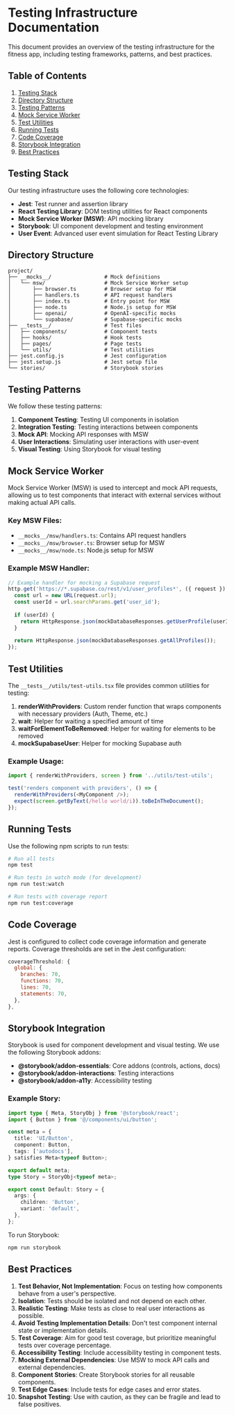# Testing Infrastructure Documentation

This document provides an overview of the testing infrastructure for the fitness app, including testing frameworks, patterns, and best practices.

## Table of Contents

1. [Testing Stack](#testing-stack)
2. [Directory Structure](#directory-structure)
3. [Testing Patterns](#testing-patterns)
4. [Mock Service Worker](#mock-service-worker)
5. [Test Utilities](#test-utilities)
6. [Running Tests](#running-tests)
7. [Code Coverage](#code-coverage)
8. [Storybook Integration](#storybook-integration)
9. [Best Practices](#best-practices)

## Testing Stack

Our testing infrastructure uses the following core technologies:

- **Jest**: Test runner and assertion library
- **React Testing Library**: DOM testing utilities for React components
- **Mock Service Worker (MSW)**: API mocking library
- **Storybook**: UI component development and testing environment
- **User Event**: Advanced user event simulation for React Testing Library

## Directory Structure

```
project/
├── __mocks__/                 # Mock definitions
│   └── msw/                   # Mock Service Worker setup
│       ├── browser.ts         # Browser setup for MSW
│       ├── handlers.ts        # API request handlers
│       ├── index.ts           # Entry point for MSW
│       ├── node.ts            # Node.js setup for MSW
│       ├── openai/            # OpenAI-specific mocks
│       └── supabase/          # Supabase-specific mocks
├── __tests__/                 # Test files
│   ├── components/            # Component tests
│   ├── hooks/                 # Hook tests
│   ├── pages/                 # Page tests
│   └── utils/                 # Test utilities
├── jest.config.js             # Jest configuration
├── jest.setup.js              # Jest setup file
└── stories/                   # Storybook stories
```

## Testing Patterns

We follow these testing patterns:

1. **Component Testing**: Testing UI components in isolation
2. **Integration Testing**: Testing interactions between components
3. **Mock API**: Mocking API responses with MSW
4. **User Interactions**: Simulating user interactions with user-event
5. **Visual Testing**: Using Storybook for visual testing

## Mock Service Worker

Mock Service Worker (MSW) is used to intercept and mock API requests, allowing us to test components that interact with external services without making actual API calls.

### Key MSW Files:

- `__mocks__/msw/handlers.ts`: Contains API request handlers
- `__mocks__/msw/browser.ts`: Browser setup for MSW
- `__mocks__/msw/node.ts`: Node.js setup for MSW

### Example MSW Handler:

```typescript
// Example handler for mocking a Supabase request
http.get('https://*.supabase.co/rest/v1/user_profiles*', ({ request }) => {
  const url = new URL(request.url);
  const userId = url.searchParams.get('user_id');
  
  if (userId) {
    return HttpResponse.json(mockDatabaseResponses.getUserProfile(userId));
  }
  
  return HttpResponse.json(mockDatabaseResponses.getAllProfiles());
});
```

## Test Utilities

The `__tests__/utils/test-utils.tsx` file provides common utilities for testing:

1. **renderWithProviders**: Custom render function that wraps components with necessary providers (Auth, Theme, etc.)
2. **wait**: Helper for waiting a specified amount of time
3. **waitForElementToBeRemoved**: Helper for waiting for elements to be removed
4. **mockSupabaseUser**: Helper for mocking Supabase auth

### Example Usage:

```typescript
import { renderWithProviders, screen } from '../utils/test-utils';

test('renders component with providers', () => {
  renderWithProviders(<MyComponent />);
  expect(screen.getByText(/hello world/i)).toBeInTheDocument();
});
```

## Running Tests

Use the following npm scripts to run tests:

```bash
# Run all tests
npm test

# Run tests in watch mode (for development)
npm run test:watch

# Run tests with coverage report
npm run test:coverage
```

## Code Coverage

Jest is configured to collect code coverage information and generate reports. Coverage thresholds are set in the Jest configuration:

```javascript
coverageThreshold: {
  global: {
    branches: 70,
    functions: 70,
    lines: 70,
    statements: 70,
  },
},
```

## Storybook Integration

Storybook is used for component development and visual testing. We use the following Storybook addons:

- **@storybook/addon-essentials**: Core addons (controls, actions, docs)
- **@storybook/addon-interactions**: Testing interactions
- **@storybook/addon-a11y**: Accessibility testing

### Example Story:

```typescript
import type { Meta, StoryObj } from '@storybook/react';
import { Button } from '@/components/ui/button';

const meta = {
  title: 'UI/Button',
  component: Button,
  tags: ['autodocs'],
} satisfies Meta<typeof Button>;

export default meta;
type Story = StoryObj<typeof meta>;

export const Default: Story = {
  args: {
    children: 'Button',
    variant: 'default',
  },
};
```

To run Storybook:

```bash
npm run storybook
```

## Best Practices

1. **Test Behavior, Not Implementation**: Focus on testing how components behave from a user's perspective.
2. **Isolation**: Tests should be isolated and not depend on each other.
3. **Realistic Testing**: Make tests as close to real user interactions as possible.
4. **Avoid Testing Implementation Details**: Don't test component internal state or implementation details.
5. **Test Coverage**: Aim for good test coverage, but prioritize meaningful tests over coverage percentage.
6. **Accessibility Testing**: Include accessibility testing in component tests.
7. **Mocking External Dependencies**: Use MSW to mock API calls and external dependencies.
8. **Component Stories**: Create Storybook stories for all reusable components.
9. **Test Edge Cases**: Include tests for edge cases and error states.
10. **Snapshot Testing**: Use with caution, as they can be fragile and lead to false positives. 